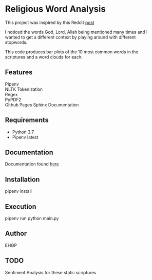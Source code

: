 # Religious Word Analysis

This project was inspired by this Reddit [post](https://www.reddit.com/r/dataisbeautiful/comments/mxu578/oc_remix_a_wordcloud_for_each_of_the_six_largest/?utm_source=share&utm_medium=android_app&utm_name=androidcss&utm_term=1&utm_content=share_button)

I noticed the words God, Lord, Allah being mentioned many times and I wanted to get a different context by playing around with different stopwords.

This code produces bar plots of the 10 most common words in the scriptures and a word clouds for each.

## Features

Pipenv<br>
NLTK Tokenization<br>
Regex<br>
PyPDF2<br>
Github Pages Sphinx Documentation

## Requirements

* Python 3.7
* Pipenv latest

## Documentation

Documentation found [here](https://ehgp.github.io/religion_word_analysis/)

## Installation

pipenv install

## Execution

pipenv run python main.py

## Author

EHGP

## TODO

Sentiment Analysis for these static scriptures
